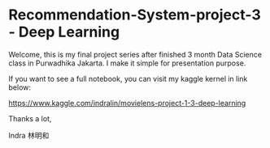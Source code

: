 # Recommendation-System-project-3 - Deep Learning

Welcome, this is my final project series after finished 3 month Data Science class in Purwadhika Jakarta. I make it simple for presentation purpose.

If you want to see a full notebook, you can visit my kaggle kernel in link below:

https://www.kaggle.com/indralin/movielens-project-1-3-deep-learning

Thanks a lot,

Indra 林明和

